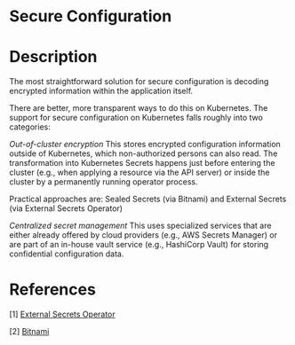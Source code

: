 # Secure Configuration

# Description

The most straightforward solution for secure configuration is decoding encrypted information within the application itself. 

There are better, more transparent ways to do this on Kubernetes.
The support for secure configuration on Kubernetes falls roughly into two categories:

_Out-of-cluster encryption_
This stores encrypted configuration information outside of Kubernetes, which non-authorized persons can also read. 
The transformation into Kubernetes Secrets happens just before entering the cluster (e.g., when applying a resource
via the API server) or inside the cluster by a permanently running operator process.

Practical approaches are: Sealed Secrets (via Bitnami) and  External Secrets (via External Secrets Operator)

_Centralized secret management_
This uses specialized services that are either already offered by cloud providers (e.g., AWS Secrets Manager) 
or are part of an in-house vault service (e.g., HashiCorp Vault) for storing confidential configuration data.

# References

[1] [External Secrets Operator](https://external-secrets.io/latest/)

[2] [Bitnami](https://github.com/bitnami-labs/sealed-secrets)
